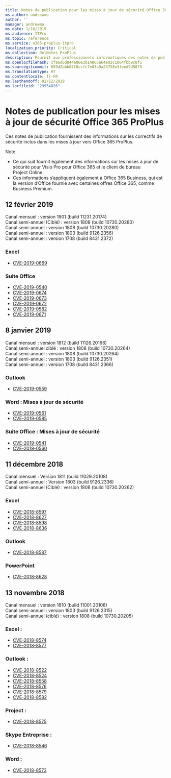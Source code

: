 ```yaml
---
title: Notes de publication pour les mises à jour de sécurité Office 365 ProPlus
ms.author: andrewmo
author: ''
manager: andrewmo
ms.date: 1/16/2019
ms.audience: ITPro
ms.topic: reference
ms.service: o365-proplus-itpro
localization_priority: Critical
ms.collection: RelNotes_ProPlus
description: Fournit aux professionnels informatiques des notes de publication pour les mises à jour de sécurité Office 365 ProPlus
ms.openlocfilehash: cfa6d6d844e06e3b14865a64e02c1064fbb8c8f5
ms.sourcegitcommit: 659d2bbb04f8ccfc7e03a9a23758e3feed9d5075
ms.translationtype: HT
ms.contentlocale: fr-FR
ms.lasthandoff: 02/12/2019
ms.locfileid: "29954026"
---
```

# <a name="release-notes-for-office-365-proplus-security-updates"></a>Notes de publication pour les mises à jour de sécurité Office 365 ProPlus

Ces notes de publication fournissent des informations sur les correctifs de sécurité inclus dans les mises à jour vers Office 365 ProPlus.
 
> [!NOTE]
> - Ce qui suit fournit également des informations sur les mises à jour de sécurité pour Visio Pro pour Office 365 et le client de bureau Project Online.
> - Ces informations s’appliquent également à Office 365 Business, qui est la version d’Office fournie avec certaines offres Office 365, comme Business Premium.
## <a name="february-12-2019"></a>12 février 2019
Canal mensuel : version 1901 (build 11231.20174)  
Canal semi-annuel (Ciblé) : version 1808 (build 10730.20280)   
Canal semi-annuel : version 1808 (build 10730.20280)  
Canal semi-annuel : version 1803 (build 9126.2356)  
Canal semi-annuel : version 1708 (build 8431.2372)  


### <a name="excel"></a>Excel

-   [CVE-2019-0669](https://portal.msrc.microsoft.com/fr-FR/security-guidance/advisory/CVE-2019-0669)

### <a name="office-suite"></a>Suite Office

-   [CVE-2019-0540](https://portal.msrc.microsoft.com/fr-FR/security-guidance/advisory/CVE-2019-0540)
-   [CVE-2019-0674](https://portal.msrc.microsoft.com/fr-FR/security-guidance/advisory/CVE-2019-0674)
-   [CVE-2019-0673](https://portal.msrc.microsoft.com/fr-FR/security-guidance/advisory/CVE-2019-0673)
-   [CVE-2019-0672](https://portal.msrc.microsoft.com/fr-FR/security-guidance/advisory/CVE-2019-0672)
-   [CVE-2019-0582](https://portal.msrc.microsoft.com/fr-FR/security-guidance/advisory/CVE-2019-0582)
-   [CVE-2019-0671](https://portal.msrc.microsoft.com/fr-FR/security-guidance/advisory/CVE-2019-0671)

## <a name="january-8-2019"></a>8 janvier 2019

Canal mensuel : version 1812 (build 11126.20196)  
Canal semi-annuel ciblé : version 1808 (build 10730.20264)  
Canal semi-annuel : version 1808 (build 10730.20264)  
Canal semi-annuel : version 1803 (build 9126.2351)  
Canal semi-annuel : version 1708 (build 8431.2366)  


### <a name="outlook"></a>Outlook
-   [CVE-2019-0559](https://portal.msrc.microsoft.com/fr-FR/security-guidance/advisory/CVE-2019-0559)

### <a name="word-security-updates"></a>Word : Mises à jour de sécurité 
-   [CVE-2019-0561](https://portal.msrc.microsoft.com/fr-FR/security-guidance/advisory/CVE-2019-0561)
-   [CVE-2019-0585](https://portal.msrc.microsoft.com/fr-FR/security-guidance/advisory/CVE-2019-0585) 
 
### <a name="office-suite-security-updates"></a>Suite Office : Mises à jour de sécurité 
-   [CVE-2019-0541](https://portal.msrc.microsoft.com/fr-FR/security-guidance/advisory/CVE-2019-0541)
-   [CVE-2019-0560](https://portal.msrc.microsoft.com/fr-FR/security-guidance/advisory/CVE-2019-0560)

## <a name="december-11-2018"></a>11 décembre 2018
Canal mensuel : Version 1811 (build 11029.20108)  
Canal semi-annuel : Version 1803 (build 9126.2336)  
Canal semi-annuel (Ciblé) : version 1808 (build 10730.20262)  

### <a name="excel"></a>Excel

-   [CVE-2018-8597](https://portal.msrc.microsoft.com/fr-FR/security-guidance/advisory/CVE-2018-8597)
-   [CVE-2018-8627](https://portal.msrc.microsoft.com/fr-FR/security-guidance/advisory/CVE-2018-8627)
-   [CVE-2018-8598](https://portal.msrc.microsoft.com/fr-FR/security-guidance/advisory/CVE-2018-8598)
-   [CVE-2018-8636](https://portal.msrc.microsoft.com/fr-FR/security-guidance/advisory/CVE-2018-8636)

### <a name="outlook"></a>Outlook

-   [CVE-2018-8587](https://portal.msrc.microsoft.com/fr-FR/security-guidance/advisory/CVE-2018-8587)

### <a name="powerpoint"></a>PowerPoint

-   [CVE-2018-8628](https://portal.msrc.microsoft.com/fr-FR/security-guidance/advisory/CVE-2018-8628)

## <a name="november-13-2018"></a>13 novembre 2018
Canal mensuel : version 1810 (build 11001.20108)  
Canal semi-annuel : version 1803 (build 9126.2315)  
Canal semi-annuel (ciblé) : version 1808 (build 10730.20205)  

### <a name="excel"></a>Excel :

-   [CVE-2018-8574](https://portal.msrc.microsoft.com/fr-FR/security-guidance/advisory/CVE-2018-8574)
-   [CVE-2018-8577](https://portal.msrc.microsoft.com/fr-FR/security-guidance/advisory/CVE-2018-8577)

### <a name="outlook"></a>Outlook :

-   [CVE-2018-8522](https://portal.msrc.microsoft.com/fr-FR/security-guidance/advisory/CVE-2018-8522)
-   [CVE-2018-8524](https://portal.msrc.microsoft.com/fr-FR/security-guidance/advisory/CVE-2018-8524)
-   [CVE-2018-8558](https://portal.msrc.microsoft.com/fr-FR/security-guidance/advisory/CVE-2018-8558)
-   [CVE-2018-8576](https://portal.msrc.microsoft.com/fr-FR/security-guidance/advisory/CVE-2018-8576)
-   [CVE-2018-8579](https://portal.msrc.microsoft.com/fr-FR/security-guidance/advisory/CVE-2018-8579)
-   [CVE-2018-8582](https://portal.msrc.microsoft.com/fr-FR/security-guidance/advisory/CVE-2018-8582)

### <a name="project"></a>Project :

-   [CVE-2018-8575](https://portal.msrc.microsoft.com/fr-FR/security-guidance/advisory/CVE-2018-8575)

### <a name="skype-for-business"></a>Skype Entreprise :

-   [CVE-2018-8546](https://portal.msrc.microsoft.com/fr-FR/security-guidance/advisory/CVE-2018-8546)

### <a name="word"></a>Word :

-   [CVE-2018-8573](https://portal.msrc.microsoft.com/fr-FR/security-guidance/advisory/CVE-2018-8573)